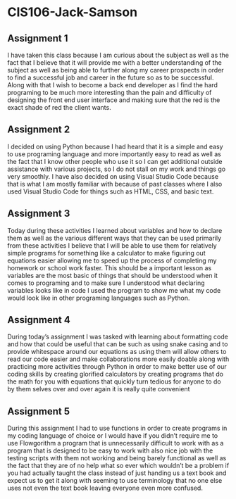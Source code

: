 # CIS106-Jack-Samson
## Assignment 1
I have taken this class because I am curious about the subject as well as the fact that I believe that it will provide me with a better understanding of the subject as well as being able to further along my career prospects in order to find a successful job and career in the future so as to be successful. Along with that I wish to become a back end developer as I find the hard programing to be much more interesting than the pain and difficulty of designing the front end user interface and making sure that the red is the exact shade of red the client wants.

## Assignment 2
I decided on using Python because I had heard that it is a simple and easy to use programing language and more importantly easy to read as well as the fact that I know other people who use it so I can get additional outside assistance with various projects, so I do not stall on my work and things go very smoothly. I have also decided on using Visual Studio Code because that is what I am mostly familiar with because of past classes where I also used Visual Studio Code for things such as HTML, CSS, and basic text.

## Assignment 3
Today during these activities I learned about variables and how to declare them as well as the various different ways that they can be used primarily from these activities I believe that I will be able to use them for relatively simple programs for something like a calculator to make figuring out equations easier allowing me to speed up the process of completing my homework or school work faster. This should be a important lesson as variables are the most basic of things that should be understood when it comes to programing and to make sure I understood what declaring variables looks like in code I used the program to show me what my code would look like in other programing languages such as Python.

## Assignment 4
During today’s assignment I was tasked with learning about formatting code and how that could be useful that can be such as using snake casing and to provide whitespace around our equations as using them will allow others to read our code easier and make collaborations more easily doable along with practicing more activities through Python in order to make better use of our coding skills by creating glorified calculators by creating programs that do the math for you with equations that quickly turn tedious for anyone to do by them selves over and over again it is really quite convenient

## Assignment 5
During this assignment I had to use functions in order to create programs in my coding language of choice or I would have if you didn’t require me to use Flowgorithm a program that is unnecessarily difficult to work with as a program that is designed to be easy to work with also nice job with the testing scripts with them not working and being barely functional as well as the fact that they are of no help what so ever which wouldn’t be a problem if you had actually taught the class instead of just handing us a text book and expect us to get it along with seeming to use terminology that no one else uses not even the text book leaving everyone even more confused.
